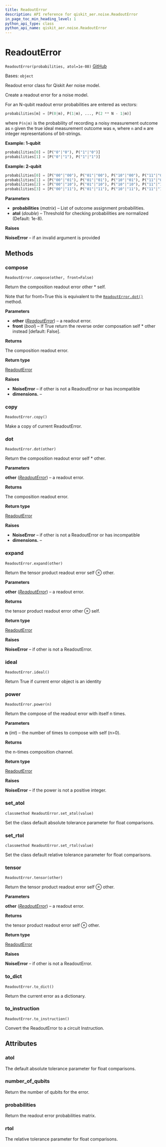 ```yaml
---
title: ReadoutError
description: API reference for qiskit_aer.noise.ReadoutError
in_page_toc_min_heading_level: 1
python_api_type: class
python_api_name: qiskit_aer.noise.ReadoutError
---
```


# ReadoutError

<span id="qiskit_aer.noise.ReadoutError" />

`ReadoutError(probabilities, atol=1e-08)` [GitHub](https://github.com/qiskit/qiskit-aer/tree/stable/0.11/qiskit_aer/noise/errors/readout_error.py "view source code")

Bases: `object`

Readout error class for Qiskit Aer noise model.

Create a readout error for a noise model.

For an N-qubit readout error probabilities are entered as vectors:

```python
probabilities[m] = [P(0|m), P(1|m), ..., P(2 ** N - 1|m)]
```

where `P(n|m)` is the probability of recording a noisy measurement outcome as `n` given the true ideal measurement outcome was `m`, where `n` and `m` are integer representations of bit-strings.

**Example: 1-qubit**

```python
probabilities[0] = [P("0"|"0"), P("1"|"0")]
probabilities[1] = [P("0"|"1"), P("1"|"1")]
```

**Example: 2-qubit**

```python
probabilities[0] = [P("00"|"00"), P("01"|"00"), P("10"|"00"), P("11"|"00")]
probabilities[1] = [P("00"|"01"), P("01"|"01"), P("10"|"01"), P("11"|"01")]
probabilities[2] = [P("00"|"10"), P("01"|"10"), P("10"|"10"), P("11"|"10")]
probabilities[3] = [P("00"|"11"), P("01"|"11"), P("10"|"11"), P("11"|"11")]
```

**Parameters**

*   **probabilities** (*matrix*) – List of outcome assignment probabilities.
*   **atol** (*double*) – Threshold for checking probabilities are normalized (Default: 1e-8).

**Raises**

**NoiseError** – if an invalid argument is provided

## Methods

### compose

<span id="qiskit_aer.noise.ReadoutError.compose" />

`ReadoutError.compose(other, front=False)`

Return the composition readout error other \* self.

Note that for front=True this is equivalent to the [`ReadoutError.dot()`](qiskit_aer.noise.ReadoutError#dot "qiskit_aer.noise.ReadoutError.dot") method.

**Parameters**

*   **other** ([*ReadoutError*](qiskit_aer.noise.ReadoutError "qiskit_aer.noise.ReadoutError")) – a readout error.
*   **front** (*bool*) – If True return the reverse order composation self \* other instead \[default: False].

**Returns**

The composition readout error.

**Return type**

[ReadoutError](qiskit_aer.noise.ReadoutError "qiskit_aer.noise.ReadoutError")

**Raises**

*   **NoiseError** – if other is not a ReadoutError or has incompatible
*   **dimensions.** –

### copy

<span id="qiskit_aer.noise.ReadoutError.copy" />

`ReadoutError.copy()`

Make a copy of current ReadoutError.

### dot

<span id="qiskit_aer.noise.ReadoutError.dot" />

`ReadoutError.dot(other)`

Return the composition readout error self \* other.

**Parameters**

**other** ([*ReadoutError*](qiskit_aer.noise.ReadoutError "qiskit_aer.noise.ReadoutError")) – a readout error.

**Returns**

The composition readout error.

**Return type**

[ReadoutError](qiskit_aer.noise.ReadoutError "qiskit_aer.noise.ReadoutError")

**Raises**

*   **NoiseError** – if other is not a ReadoutError or has incompatible
*   **dimensions.** –

### expand

<span id="qiskit_aer.noise.ReadoutError.expand" />

`ReadoutError.expand(other)`

Return the tensor product readout error self ⊗ other.

**Parameters**

**other** ([*ReadoutError*](qiskit_aer.noise.ReadoutError "qiskit_aer.noise.ReadoutError")) – a readout error.

**Returns**

the tensor product readout error other ⊗ self.

**Return type**

[ReadoutError](qiskit_aer.noise.ReadoutError "qiskit_aer.noise.ReadoutError")

**Raises**

**NoiseError** – if other is not a ReadoutError.

### ideal

<span id="qiskit_aer.noise.ReadoutError.ideal" />

`ReadoutError.ideal()`

Return True if current error object is an identity

### power

<span id="qiskit_aer.noise.ReadoutError.power" />

`ReadoutError.power(n)`

Return the compose of the readout error with itself n times.

**Parameters**

**n** (*int*) – the number of times to compose with self (n>0).

**Returns**

the n-times composition channel.

**Return type**

[ReadoutError](qiskit_aer.noise.ReadoutError "qiskit_aer.noise.ReadoutError")

**Raises**

**NoiseError** – if the power is not a positive integer.

### set\_atol

<span id="qiskit_aer.noise.ReadoutError.set_atol" />

`classmethod ReadoutError.set_atol(value)`

Set the class default absolute tolerance parameter for float comparisons.

### set\_rtol

<span id="qiskit_aer.noise.ReadoutError.set_rtol" />

`classmethod ReadoutError.set_rtol(value)`

Set the class default relative tolerance parameter for float comparisons.

### tensor

<span id="qiskit_aer.noise.ReadoutError.tensor" />

`ReadoutError.tensor(other)`

Return the tensor product readout error self ⊗ other.

**Parameters**

**other** ([*ReadoutError*](qiskit_aer.noise.ReadoutError "qiskit_aer.noise.ReadoutError")) – a readout error.

**Returns**

the tensor product readout error self ⊗ other.

**Return type**

[ReadoutError](qiskit_aer.noise.ReadoutError "qiskit_aer.noise.ReadoutError")

**Raises**

**NoiseError** – if other is not a ReadoutError.

### to\_dict

<span id="qiskit_aer.noise.ReadoutError.to_dict" />

`ReadoutError.to_dict()`

Return the current error as a dictionary.

### to\_instruction

<span id="qiskit_aer.noise.ReadoutError.to_instruction" />

`ReadoutError.to_instruction()`

Convert the ReadoutError to a circuit Instruction.

## Attributes

<span id="qiskit_aer.noise.ReadoutError.atol" />

### atol

The default absolute tolerance parameter for float comparisons.

<span id="qiskit_aer.noise.ReadoutError.number_of_qubits" />

### number\_of\_qubits

Return the number of qubits for the error.

<span id="qiskit_aer.noise.ReadoutError.probabilities" />

### probabilities

Return the readout error probabilities matrix.

<span id="qiskit_aer.noise.ReadoutError.rtol" />

### rtol

The relative tolerance parameter for float comparisons.

